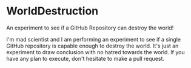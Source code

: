 # WorldDestruction
An experiment to see if a GitHub Repository can destroy the world!

I'm mad scientist and I am performing an experiment to see if a single GitHub repository is capable enough to destroy the world. It's just an experiment to draw conclusion with no hatred towards the world. If you have any plan to execute, don't hesitate to make a pull request. 
